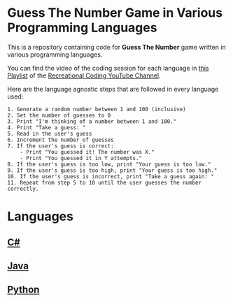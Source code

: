 # Guess The Number Game in Various Programming Languages
This is a repository containing code for **Guess The Number** game written in various programming languages.

 You can find the video of the coding session for each language in [this Playlist](https://www.youtube.com/playlist?list=PLEaeUldl2i2n4hif3dfPvdKd_dQhlv15e) of the [Recreational Coding YouTube Channel](https://www.youtube.com/channel/UC3IBCf86TZGMk0us0dzYkOA).

Here are the language agnostic steps that are followed in every language used:
```
1. Generate a random number between 1 and 100 (inclusive)
2. Set the number of guesses to 0
3. Print "I'm thinking of a number between 1 and 100."
4. Print "Take a guess: "
5. Read in the user's guess
6. Increment the number of guesses
7. If the user's guess is correct:
    - Print "You guessed it! The number was X."
    - Print "You guessed it in Y attempts."
8. If the user's guess is too low, print "Your guess is too low."
9. If the user's guess is too high, print "Your guess is too high."
10. If the user's guess is incorrect, print "Take a guess again: "
11. Repeat from step 5 to 10 until the user guesses the number correctly.
```
# Languages
## [C#](C%23)
## [Java](Java)
## [Python](Python)
